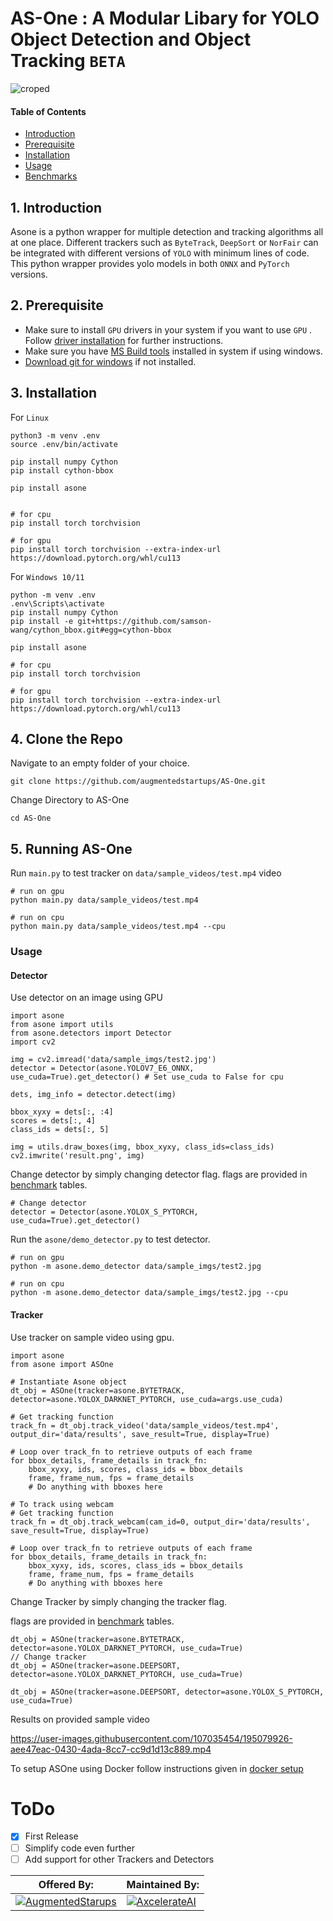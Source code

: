 # AS-One : A Modular Libary for YOLO Object Detection and Object Tracking `BETA`

![croped](https://user-images.githubusercontent.com/107035454/195083948-4873d60a-3ac7-4279-8770-535488f4a097.png)

#### Table of Contents
- [Introduction](#introduction)
- [Prerequisite](#prerequisite)
- [Installation](#installation)
- [Usage](#usage)
- [Benchmarks](asone/linux/Instructions/Benchmarking.md)

## 1. Introduction

Asone is a python wrapper for multiple detection and tracking algorithms all at one place. Different trackers such as `ByteTrack`, `DeepSort` or `NorFair` can be integrated with different versions of `YOLO` with minimum lines of code.
This python wrapper provides yolo models in both `ONNX` and `PyTorch` versions.

## 2. Prerequisite

- Make sure to install `GPU` drivers in your system if you want to use `GPU` . Follow [driver installation](asone/linux/Instructions/Driver-Installations.md) for further instructions.
- Make sure you have [MS Build tools](https://aka.ms/vs/17/release/vs_BuildTools.exe) installed in system if using windows. 
- [Download git for windows](https://git-scm.com/download/win) if not installed.

## 3. Installation

For `Linux`

```
python3 -m venv .env
source .env/bin/activate

pip install numpy Cython
pip install cython-bbox

pip install asone


# for cpu
pip install torch torchvision

# for gpu
pip install torch torchvision --extra-index-url https://download.pytorch.org/whl/cu113

```

For `Windows 10/11`

```
python -m venv .env
.env\Scripts\activate
pip install numpy Cython
pip install -e git+https://github.com/samson-wang/cython_bbox.git#egg=cython-bbox

pip install asone

# for cpu
pip install torch torchvision

# for gpu
pip install torch torchvision --extra-index-url https://download.pytorch.org/whl/cu113
```

## 4. Clone the Repo

Navigate to an empty folder of your choice.

```git clone https://github.com/augmentedstartups/AS-One.git```

Change Directory to AS-One

```cd AS-One```

## 5. Running AS-One

Run `main.py` to test tracker on `data/sample_videos/test.mp4` video

```
# run on gpu
python main.py data/sample_videos/test.mp4

# run on cpu
python main.py data/sample_videos/test.mp4 --cpu
```

### Usage
#### Detector
Use detector on an image using GPU

```
import asone
from asone import utils
from asone.detectors import Detector
import cv2

img = cv2.imread('data/sample_imgs/test2.jpg')
detector = Detector(asone.YOLOV7_E6_ONNX, use_cuda=True).get_detector() # Set use_cuda to False for cpu

dets, img_info = detector.detect(img)

bbox_xyxy = dets[:, :4]
scores = dets[:, 4]
class_ids = dets[:, 5]

img = utils.draw_boxes(img, bbox_xyxy, class_ids=class_ids)
cv2.imwrite('result.png', img)
```

Change detector by simply changing detector flag. flags are provided in [benchmark](asone/linux/Instructions/Benchmarking.md) tables.

```
# Change detector
detector = Detector(asone.YOLOX_S_PYTORCH, use_cuda=True).get_detector()
```

Run the `asone/demo_detector.py` to test detector.

```
# run on gpu
python -m asone.demo_detector data/sample_imgs/test2.jpg

# run on cpu
python -m asone.demo_detector data/sample_imgs/test2.jpg --cpu
```


#### Tracker
Use tracker on sample video using gpu. 


```
import asone
from asone import ASOne

# Instantiate Asone object
dt_obj = ASOne(tracker=asone.BYTETRACK, detector=asone.YOLOX_DARKNET_PYTORCH, use_cuda=args.use_cuda)

# Get tracking function
track_fn = dt_obj.track_video('data/sample_videos/test.mp4', output_dir='data/results', save_result=True, display=True)

# Loop over track_fn to retrieve outputs of each frame 
for bbox_details, frame_details in track_fn:
    bbox_xyxy, ids, scores, class_ids = bbox_details
    frame, frame_num, fps = frame_details
    # Do anything with bboxes here

# To track using webcam
# Get tracking function
track_fn = dt_obj.track_webcam(cam_id=0, output_dir='data/results', save_result=True, display=True)

# Loop over track_fn to retrieve outputs of each frame 
for bbox_details, frame_details in track_fn:
    bbox_xyxy, ids, scores, class_ids = bbox_details
    frame, frame_num, fps = frame_details
    # Do anything with bboxes here
```

Change Tracker by simply changing the tracker flag.

flags are provided in [benchmark](asone/linux/Instructions/Benchmarking.md) tables.

```
dt_obj = ASOne(tracker=asone.BYTETRACK, detector=asone.YOLOX_DARKNET_PYTORCH, use_cuda=True)
// Change tracker
dt_obj = ASOne(tracker=asone.DEEPSORT, detector=asone.YOLOX_DARKNET_PYTORCH, use_cuda=True)
```



```
dt_obj = ASOne(tracker=asone.DEEPSORT, detector=asone.YOLOX_S_PYTORCH, use_cuda=True)
```

Results on provided sample video

https://user-images.githubusercontent.com/107035454/195079926-aee47eac-0430-4ada-8cc7-cc9d1d13c889.mp4

To setup ASOne using Docker follow instructions given in [docker setup](asone/linux/Instructions/Docker-Setup.md) 

# ToDo
- [x] First Release
- [ ] Simplify code even further
- [ ] Add support for other Trackers and Detectors

|Offered By: |Maintained By:|
|-------------|-------------|
|[![AugmentedStarups](https://user-images.githubusercontent.com/107035454/195115263-d3271ef3-973b-40a4-83c8-0ade8727dd40.png)](https://augmentedstartups.com)|[![AxcelerateAI](https://user-images.githubusercontent.com/107035454/195114870-691c8a52-fcf0-462e-9e02-a720fc83b93f.png)](https://axcelerate.ai/)|

